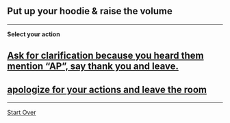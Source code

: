 ## Put up your hoodie & raise the volume

--- 

**Select your action**
## [Ask for clarification because you heard them mention “AP”, say thank you and leave.](https://www.incimages.com/uploaded_files/image/970x450/getty_469566889_105923.jpg)
## [apologize for your actions and leave the room](https://www.wikihow.com/images/thumb/9/96/Unhappy-Guy-Talks-About-Feelings.png/728px-Unhappy-Guy-Talks-About-Feelings.png)

---
[Start Over](../home.md)